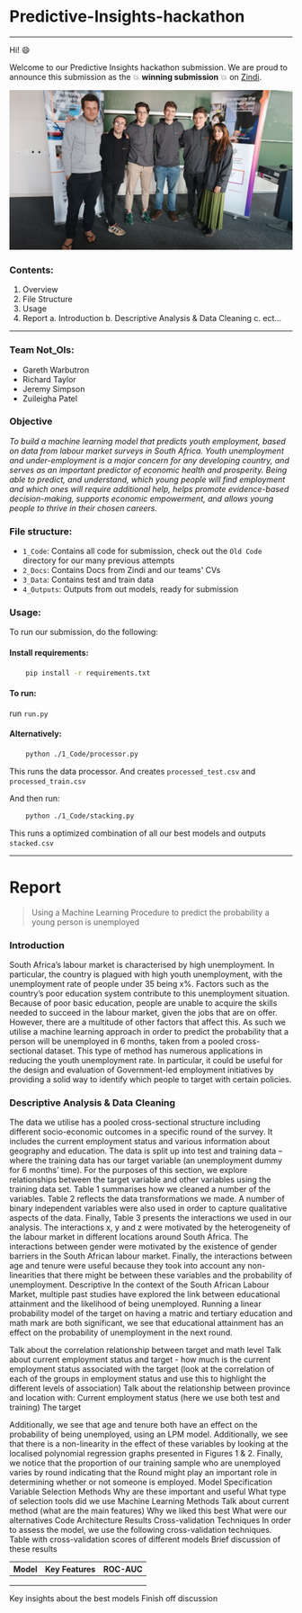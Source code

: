 # Predictive-Insights-hackathon

***

Hi! :smile: 

Welcome to our Predictive Insights hackathon submission. We are proud to announce this submission as the :boom: **winning submission** :boom: on [Zindi](https://zindi.africa/competitions/predictive-insights-youth-income-prediction-challenge).

![Team Photo](teamphoto.jpeg)


### Contents:

  1. Overview
  2. File Structure
  3. Usage
  4. Report
    a. Introduction
    b. Descriptive Analysis & Data Cleaning
    c. ect...

***  

### Team Not_Ols:

 - Gareth Warbutron
 - Richard Taylor
 - Jeremy Simpson 
 - Zuileigha Patel

### Objective

*To build a machine learning model that predicts youth employment, based on data from labour market surveys in South Africa. Youth unemployment and under-employment is a major concern for any developing country, and serves as an important predictor of economic health and prosperity. Being able to predict, and understand, which young people will find employment and which ones will require additional help, helps promote evidence-based decision-making, supports economic empowerment, and allows young people to thrive in their chosen careers.*

### File structure:

 - `1_Code`:     Contains all code for submission, check out the `Old Code` directory for our many previous attempts
 - `2_Docs`:     Contains Docs from Zindi and our teams' CVs
 - `3_Data`:     Contains test and train data
 - `4_Outputs`:  Outputs from out models, ready for submission

### Usage:

To run our submission, do the following: 

#### Install requirements:
```bash
    pip install -r requirements.txt
```
#### To run:

 run  `run.py`

#### Alternatively:
```bash
    python ./1_Code/processor.py
```
This runs the data processor. And creates `processed_test.csv` and `processed_train.csv`

And then run:
```bash
    python ./1_Code/stacking.py
```
This runs a optimized combination of all our best models and outputs `stacked.csv`

***

# Report

> Using a Machine Learning Procedure to predict the probability a young person is unemployed

### Introduction

South Africa’s labour market is characterised by high unemployment. In particular, the country is plagued with high youth unemployment, with the unemployment rate of people under 35 being x%. Factors such as the country’s poor education system contribute to this unemployment situation. Because of poor basic education, people are unable to acquire the skills needed to succeed in the labour market, given the jobs that are on offer. However, there are a multitude of other factors that affect this. As such we utilise a machine learning approach in order to predict the probability that a person will be unemployed in 6 months, taken from a pooled cross-sectional dataset. This type of method has numerous applications in reducing the youth unemployment rate. In particular, it could be useful for the design and evaluation of Government-led employment initiatives by providing a solid way to identify which people to target with certain policies. 

### Descriptive Analysis & Data Cleaning

The data we utilise has a pooled cross-sectional structure including different socio-economic outcomes in a specific round of the survey. It includes the current employment status and various information about geography and education. The data is split up into test and training data – where the training data has our target variable (an unemployment dummy for 6 months’ time). For the purposes of this section, we explore relationships between the target variable and other variables using the training data set.
Table 1 summarises how we cleaned a number of the variables. Table 2 reflects the data transformations we made. A number of binary independent variables were also used in order to capture qualitative aspects of the data. Finally, Table 3 presents the interactions we used in our analysis. The interactions x, y and z were motivated by the heterogeneity of the labour market in different locations around South Africa. The interactions between gender were motivated by the existence of gender barriers in the South African labour market. Finally, the interactions between age and tenure were useful because they took into account any non-linearities that there might be between these variables and the probability of unemployment.
Descriptive
In the context of the South African Labour Market, multiple past studies have explored the link between educational attainment and the likelihood of being unemployed. Running a linear probability model of the target on having a matric and tertiary education and math mark are both significant, we see that educational attainment has an effect on the probability of unemployment in the next round. 

Talk about the correlation relationship between target and math level
Talk about current employment status and target - how much is the current employment status associated with the target (look at the correlation of each of the groups in employment status and use this to highlight the different levels of association)
Talk about the relationship between province and location with:
Current employment status (here we use both test and training)
The target

Additionally, we see that age and tenure both have an effect on the probability of being unemployed, using an LPM model. Additionally, we see that there is a non-linearity in the effect of these variables by looking at the localised polynomial regression graphs presented in Figures 1 & 2. 
Finally, we notice that the proportion of our training sample who are unemployed varies by round indicating that the Round might play an important role in determining whether or not someone is employed.
Model Specification
Variable Selection Methods
Why are these important and useful
What type of selection tools did we use
Machine Learning Methods
Talk about current method (what are the main features)
Why we liked this best
What were our alternatives 
Code Architecture 
Results
Cross-validation Techniques
In order to assess the model, we use the following cross-validation techniques.
Table with cross-validation scores of different models
Brief discussion of these results


| Model | Key Features | ROC-AUC |
|---------|---------|---------|
|  | | |
| | | |
| | | |

Key insights about the best models
Finish off discussion

